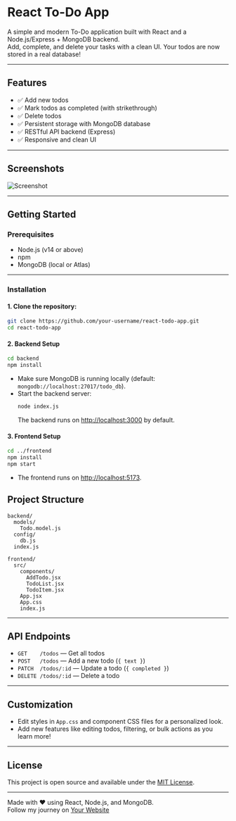 # React To-Do App

A simple and modern To-Do application built with React and a Node.js/Express + MongoDB backend.  
Add, complete, and delete your tasks with a clean UI. Your todos are now stored in a real database!

---

## Features

- ✅ Add new todos
- ✅ Mark todos as completed (with strikethrough)
- ✅ Delete todos
- ✅ Persistent storage with MongoDB database
- ✅ RESTful API backend (Express)
- ✅ Responsive and clean UI

---

## Screenshots

![Screenshot](screenshot.png) <!-- Add your screenshot file if available -->

---

## Getting Started

### Prerequisites

- Node.js (v14 or above)
- npm
- MongoDB (local or Atlas)

---

### Installation

#### 1. **Clone the repository:**
```sh
git clone https://github.com/your-username/react-todo-app.git
cd react-todo-app
```

#### 2. **Backend Setup**
```sh
cd backend
npm install
```
- Make sure MongoDB is running locally (default: `mongodb://localhost:27017/todo_db`).
- Start the backend server:
  ```sh
  node index.js
  ```
  The backend runs on [http://localhost:3000](http://localhost:3000) by default.

#### 3. **Frontend Setup**
```sh
cd ../frontend
npm install
npm start
```
- The frontend runs on [http://localhost:5173](http://localhost:5173).


## Project Structure

```
backend/
  models/
    Todo.model.js
  config/
    db.js
  index.js

frontend/
  src/
    components/
      AddTodo.jsx
      TodoList.jsx
      TodoItem.jsx
    App.jsx
    App.css
    index.js
```

---

## API Endpoints

- `GET    /todos`         — Get all todos
- `POST   /todos`         — Add a new todo (`{ text }`)
- `PATCH  /todos/:id`     — Update a todo (`{ completed }`)
- `DELETE /todos/:id`     — Delete a todo

---

## Customization

- Edit styles in `App.css` and component CSS files for a personalized look.
- Add new features like editing todos, filtering, or bulk actions as you learn more!

---

## License

This project is open source and available under the [MIT License](LICENSE).

---

Made with ❤️ using React, Node.js, and MongoDB.  
Follow my journey on [Your Website](https://your-website.com)
